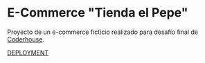 # E-Commerce "Tienda el Pepe"

Proyecto de un e-commerce ficticio realizado para desafío final de [Coderhouse](https://www.coderhouse.com/).

[DEPLOYMENT](https://desafio-2-react-alvarez.vercel.app/)

